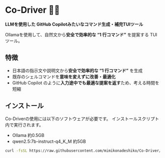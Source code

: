 # Co-Driver 🚗💨
**LLMを使用した GitHub Copilotみたいなコマンド生成・補完TUIツール**

Ollamaを使用して、自然文から**安全で効率的な “1 行コマンド”** を提案する TUI ツール。  

## 特徴

  - 日本語の指示文や説明文から**安全で効率的な “1 行コマンド”** を生成
  - 既存のシェルコマンドを**意味を変えずに改善・最適化**
  - GitHub Copilot のように**入力途中でも最適な提案を返す**ため、考える時間を短縮

## インストール

Co-Driverの使用には以下のソフトウェアが必要です。 インストールスクリプト内で実行されます。

 - Ollama 約0.5GB
 - qwen2.5:7b-instruct-q4_K_M 約5GB

```bash
curl -fsSL https://raw.githubusercontent.com/mimikonadeshiko/Co-Driver/refs/heads/main/install.sh | bash
